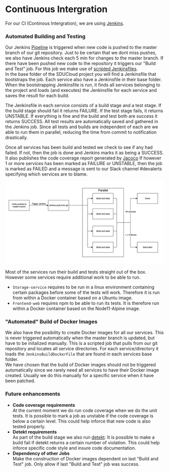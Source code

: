 # Continuous Intergration

For our CI (Continous Intergration), we are using [Jenkins](https://jenkins.io/).

### Automated Building and Testing
Our Jenkins [Pipeline](https://jenkins.io/doc/book/pipeline/) is triggered when new code is pushed to the master branch of our git repository. Just to be certain that we dont miss pushes, we also have Jenkins check each 5 min for changes to the master branch. If there have been pushed new code to the repository it triggers our "Build and Test" job. 
For this job we make use of [scripted Jenkinsfiles](https://jenkins.io/doc/book/pipeline/jenkinsfile/).   
In the base folder of the SDUCloud project you will find a Jenkinsfile that bootstraps the job. Each service also have a Jenkinsfile in their base folder.
When the bootstrapping Jenkinsfile is run, it finds all services belonging to the project and loads (and executes) the Jenkinsfile for each service and saves the result for each build.   

The Jenkinsfile in each service consists of a build stage and a test stage. If the build stage should fail it returns FAILURE. If the test stage fails, it returns UNSTABLE. If everything is fine and the build and test both are success it returns SUCCESS. All test results are automatically saved and gathered in the Jenkins job. Since all tests and builds are independent of each are we able to run them in parallel, reducing the time from commit to notification drastically.   

Once all services has been build and tested we check to see if any had failed. If not, then the job is done and Jenkins marks it as being a SUCCESS. It also publishes the code coverage report generated by [Jacoco](https://www.eclemma.org/jacoco/) If however 1 or more services has been marked as FAILURE or UNSTABLE, then the job is marked as FAILED and a message is sent to our Slack channel #devalerts specifying which services are to blame.

![Jenkins Flow Chart](./wiki/JenkinsFlowChart.png)

Most of the services run their build and tests straight out of the box. However some services require additional work to be able to run. 
- `Storage-service` requires to be run in a linux environment containing certain packages before some of the tests will work. Therefore it is run from within a Docker container based on a Ubuntu image.   
- `Frontend-web` requires npm to be able to run its tests. It is therefore run within a Docker container based on the Node11-Alpine image.


### "Automated" Build of Docker Images
We also have the posibility to create Docker images for all our services. This is never triggered automatically when the master branch is updated, but have to be initalized manually.
This is a scripted job that pulls from our git repository and locates all service directories. For each service/directory it loads the `JenkinsBuildDockerFile` that are found in each services base folder.   
We have chosen that the build of Docker images should not be triggered automatically since we rarely need all services to have their Docker image created. Usually we do this manually for a specific service when it have been patched.



### Future enhancements
- **Code coverage requirements**   
  At the current moment we do run code coverage when we do the unit tests. It is possible to mark a job as unstable if the code coverage is below a certain level. This could help inforce that new code is also tested properly.
- **Detekt requirements**   
  As part of the build stage we also run [detekt](https://arturbosch.github.io/detekt/). It is possible to make a build fail if detekt returns a certain number of violation. This could help inforce specific code style and insure code documentation.
- **Dependency of other Jobs**   
  Make the construction of Docker images dependent on last "Build and Test" job. Only allow if last "Build and Test" job was success.